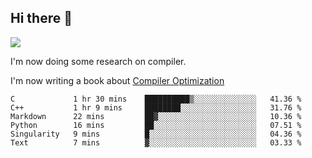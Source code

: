 


<!--
**liusy58/liusy58** is a ✨ _special_ ✨ repository because its `README.md` (this file) appears on your GitHub profile.

Here are some ideas to get you started:

- 🔭 I’m currently working on ...
- 🌱 I’m currently learning ...
- 👯 I’m looking to collaborate on ...
- 🤔 I’m looking for help with ...
- 💬 Ask me about ...
- 📫 How to reach me: ...
- 😄 Pronouns: ...
- ⚡ Fun fact: ...
-->
<!--
![](https://komarev.com/ghpvc/?username=liusy58&color=brightgreen&label=PROFILE+VIEWS)




- 🔭 I’m currently working on my .
- 📫 How to reach me:plz contact me by [email](liusy58@,ail2.sysu.edu.cn) or WeChat(LIUSIYU_58)
- 🏫 I'm an undergraduate in Sun-Yat-sen University majoring in the computer science. Expected to graduate in Spring 2021.
- 👯 I'm now interested in System such as OS, Compiler and Database. 
- 🤔 I’m looking for help with Database System.
-->

## Hi there 👋
![](https://komarev.com/ghpvc/?username=liusy58&color=brightgreen&label=PROFILE+VIEWS)



I'm now doing some research on compiler.

I'm now writing a book about [Compiler Optimization](https://github.com/liusy58/CompilerNotes/blob/master/main.pdf)


 <!--START_SECTION:waka-->

```text
C             1 hr 30 mins    ██████████▒░░░░░░░░░░░░░░   41.36 %
C++           1 hr 9 mins     ████████░░░░░░░░░░░░░░░░░   31.76 %
Markdown      22 mins         ██▓░░░░░░░░░░░░░░░░░░░░░░   10.36 %
Python        16 mins         ██░░░░░░░░░░░░░░░░░░░░░░░   07.51 %
Singularity   9 mins          █░░░░░░░░░░░░░░░░░░░░░░░░   04.36 %
Text          7 mins          ▓░░░░░░░░░░░░░░░░░░░░░░░░   03.33 %
```

<!--END_SECTION:waka-->
